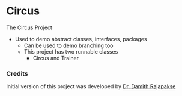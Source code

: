 # Circus
The Circus Project

- Used to demo abstract classes, interfaces, packages
    - Can be used to demo branching too
    - This project has two runnable classes
        - Circus and Trainer

### Credits

Initial version of this project was developed by [Dr. Damith Rajapakse](https://github.com/damithc)